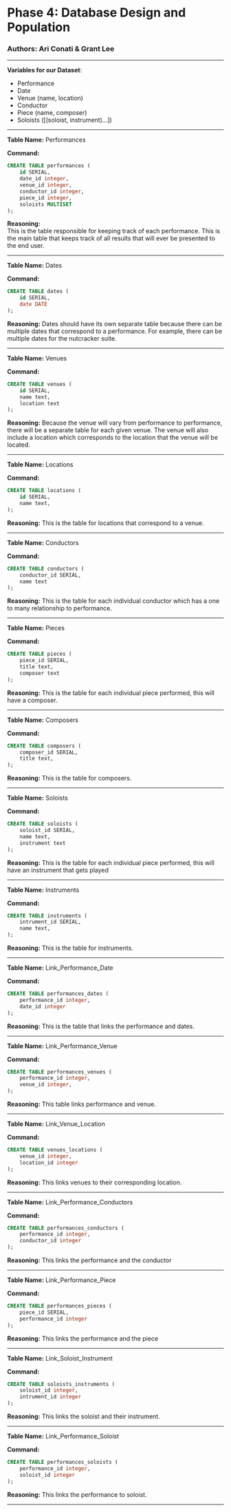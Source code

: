 # Phase 4: Database Design and Population

### **Authors**: Ari Conati & Grant Lee

------

**Variables for our Dataset**:

* Performance
* Date
* Venue (name, location)
* Conductor
* Piece (name, composer)
* Soloists ([(soloist, instrument)...])

------

**Table Name:** Performances  

**Command:** 
```SQL
CREATE TABLE performances (
    id SERIAL,
    date_id integer,
    venue_id integer,
    conductor_id integer,
    piece_id integer,
    soloists MULTISET
);

```
**Reasoning:**   
This is the table responsible for keeping track of each performance. This is the main table that keeps track of all results that will ever be presented to the end user.

------

**Table Name:** Dates

**Command:**    
```SQL
CREATE TABLE dates (
    id SERIAL,
    date DATE
);
```
**Reasoning:**
Dates should have its own separate table because there can be multiple dates that correspond to a performance. For example, there can be multiple dates for the nutcracker suite.
 
------

**Table Name:** Venues 

**Command:** 
```SQL
CREATE TABLE venues (
    id SERIAL,
    name text,
    location text
);
```
**Reasoning:**
Because the venue will vary from performance to performance, there will be a separate table for each given venue. The venue will also include a location which corresponds to the location that the venue will be located.
 
------

**Table Name:** Locations 

**Command:** 
```SQL
CREATE TABLE locations (
    id SERIAL,
    name text,
);
```
**Reasoning:**
This is the table for locations that correspond to a venue.
 
------

**Table Name:** Conductors 

**Command:** 
```SQL
CREATE TABLE conductors (
    conductor_id SERIAL,
    name text
);
```
**Reasoning:**
This is the table for each individual conductor which has a one to many relationship to performance.

------

**Table Name:** Pieces

**Command:** 
```SQL
CREATE TABLE pieces (
    piece_id SERIAL,
    title text,
    composer text
);
```
**Reasoning:**
This is the table for each individual piece performed, this will have a composer. 

------

**Table Name:** Composers

**Command:** 
```SQL
CREATE TABLE composers (
    composer_id SERIAL,
    title text,
);
```
**Reasoning:**
This is the table for composers.

------


**Table Name:** Soloists

**Command:** 
```SQL
CREATE TABLE soloists (
    soloist_id SERIAL,
    name text,
    instrument text
);
```
**Reasoning:**
This is the table for each individual piece performed, this will have an instrument that gets played

------

**Table Name:** Instruments

**Command:** 
```SQL
CREATE TABLE instruments (
    intrument_id SERIAL,
    name text,
);
```
**Reasoning:**
This is the table for instruments.

------

**Table Name:** Link_Performance_Date

**Command:** 
```SQL
CREATE TABLE performances_dates (
    performance_id integer,
    date_id integer
);
```
**Reasoning:**
This is the table that links the performance and dates.

------

**Table Name:** Link_Performance_Venue

**Command:** 
```SQL
CREATE TABLE performances_venues (
    performance_id integer,
    venue_id integer,
);
```
**Reasoning:**
This table links performance and venue.

------

**Table Name:** Link_Venue_Location

**Command:** 
```SQL
CREATE TABLE venues_locations (
    venue_id integer,
    location_id integer
);
```
**Reasoning:**
This links venues to their corresponding location.

------

**Table Name:** Link_Performance_Conductors

**Command:** 
```SQL
CREATE TABLE performances_conductors (
    performance_id integer,
    conductor_id integer
);

```
**Reasoning:**
This links the performance and the conductor 

------

**Table Name:** Link_Performance_Piece

**Command:** 
```SQL
CREATE TABLE performances_pieces (
    piece_id SERIAL,
    performance_id integer
);
```
**Reasoning:**
This links the performance and the piece 

------

**Table Name:** Link_Soloist_Instrument 

**Command:** 
```SQL
CREATE TABLE soloists_instruments (
    soloist_id integer,
    intrument_id integer
);
```
**Reasoning:**
This links the soloist and their instrument.

------

**Table Name:** Link_Performance_Soloist

**Command:** 
```SQL
CREATE TABLE performances_soloists (
    performance_id integer,
    soloist_id integer
);
```
**Reasoning:**
This links the performance to soloist. 

------





